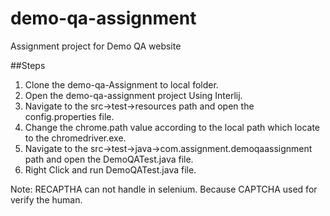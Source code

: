# demo-qa-assignment
Assignment project for Demo QA website

##Steps
1. Clone the demo-qa-Assignment to local folder.
2. Open the demo-qa-assignment project Using Interlij.
3. Navigate to the src->test->resources path and open the config.properties file.
4. Change the chrome.path value according to the local path which locate to the chromedriver.exe.
5. Navigate to the src->test->java->com.assignment.demoqaassignment path and open the DemoQATest.java file.
6. Right Click and run DemoQATest.java file.

Note: RECAPTHA can not handle in selenium. Because CAPTCHA used for verify the human.

